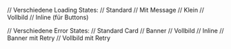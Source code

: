// Verschiedene Loading States:
<LoadingSpinner />                           // Standard
<LoadingSpinner message="Speichere..." />    // Mit Message
<LoadingSpinner size="sm" />                 // Klein
<FullPageLoadingSpinner />                   // Vollbild
<InlineLoadingSpinner />                     // Inline (für Buttons)

// Verschiedene Error States:
<ErrorDisplay error="Fehler beim Laden" />                    // Standard Card
<ErrorDisplay error={error} variant="banner" />               // Banner
<ErrorDisplay error={error} variant="fullpage" />             // Vollbild
<InlineError error="Validierungsfehler" />                    // Inline
<ErrorBanner error="Warnung!" onRetry={handleRetry} />        // Banner mit Retry
<FullPageError error={error} onRetry={handleRetry} />         // Vollbild mit Retry